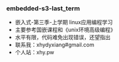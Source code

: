 ### embedded-s3-last_term

* 嵌入式-第三季-上学期 linux应用编程学习
* 主要参考国嵌课程和《unix环境高级编程》
* 水平有限，代码难免出现错误，还望指出
* 联系我：xhydyxiang#gmail.com
* 个人站：xhy.pw
